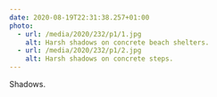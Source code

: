 ```yaml
---
date: 2020-08-19T22:31:38.257+01:00
photo:
  - url: /media/2020/232/p1/1.jpg
    alt: Harsh shadows on concrete beach shelters.
  - url: /media/2020/232/p1/2.jpg
    alt: Harsh shadows on concrete steps.
---
```


Shadows.

